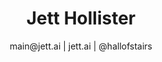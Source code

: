 <h1 align="center">Jett Hollister</h1>

<p align="center">
  main@jett.ai | jett.ai | @hallofstairs
</p>
